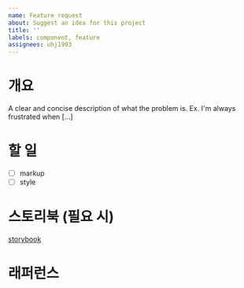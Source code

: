 ```yaml
---
name: Feature request
about: Suggest an idea for this project
title: ''
labels: component, feature
assignees: uhj1993
---
```


# 개요

A clear and concise description of what the problem is. Ex. I'm always frustrated when [...]

# 할 일

- [ ] markup
- [ ] style

# 스토리북 (필요 시)

[storybook]()

# 래퍼런스

